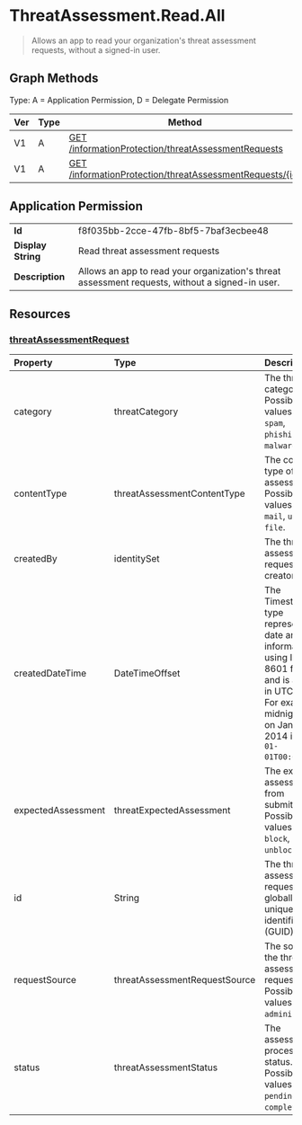 # ThreatAssessment.Read.All

> Allows an app to read your organization's threat assessment requests, without a signed-in user.
## Graph Methods

Type: A = Application Permission, D = Delegate Permission

|Ver|Type|Method|
|-------|----|------|
|V1|A|[GET /informationProtection/threatAssessmentRequests](https://docs.microsoft.com/graph/api/informationprotection-list-threatassessmentrequests?view=graph-rest-1.0&tabs=http)|
|V1|A|[GET /informationProtection/threatAssessmentRequests/{id}](https://docs.microsoft.com/graph/api/threatassessmentrequest-get?view=graph-rest-1.0&tabs=http)|
## Application Permission
|||
|-|-|
|**Id**|f8f035bb-2cce-47fb-8bf5-7baf3ecbee48|
|**Display String**|Read threat assessment requests|
|**Description**|Allows an app to read your organization's threat assessment requests, without a signed-in user.|
## Resources
### [threatAssessmentRequest ](https://docs.microsoft.com/graph/api/resources/threatassessmentrequest?view=graph-rest-1.0&tabs=http)
| Property     | Type        | Description |
| :-------------|:------------|:------------|
|category|threatCategory|The threat category. Possible values are: `spam`, `phishing`, `malware`.|
|contentType|threatAssessmentContentType|The content type of threat assessment. Possible values are: `mail`, `url`, `file`.|
|createdBy|identitySet|The threat assessment request creator.|
|createdDateTime|DateTimeOffset|The Timestamp type represents date and time information using ISO 8601 format and is always in UTC time. For example, midnight UTC on Jan 1, 2014 is `2014-01-01T00:00:00Z`.|
|expectedAssessment|threatExpectedAssessment|The expected assessment from submitter. Possible values are: `block`, `unblock`.|
|id|String|The threat assessment request ID is a globally unique identifier (GUID).|
|requestSource|threatAssessmentRequestSource|The source of the threat assessment request. Possible values are: `administrator`.|
|status|threatAssessmentStatus|The assessment process status. Possible values are: `pending`, `completed`.|
